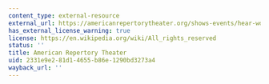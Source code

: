 ```yaml
---
content_type: external-resource
external_url: https://americanrepertorytheater.org/shows-events/hear-word-naija-woman-talk-true/
has_external_license_warning: true
license: https://en.wikipedia.org/wiki/All_rights_reserved
status: ''
title: American Repertory Theater
uid: 2331e9e2-81d1-4655-b86e-1290bd3273a4
wayback_url: ''
---
```

